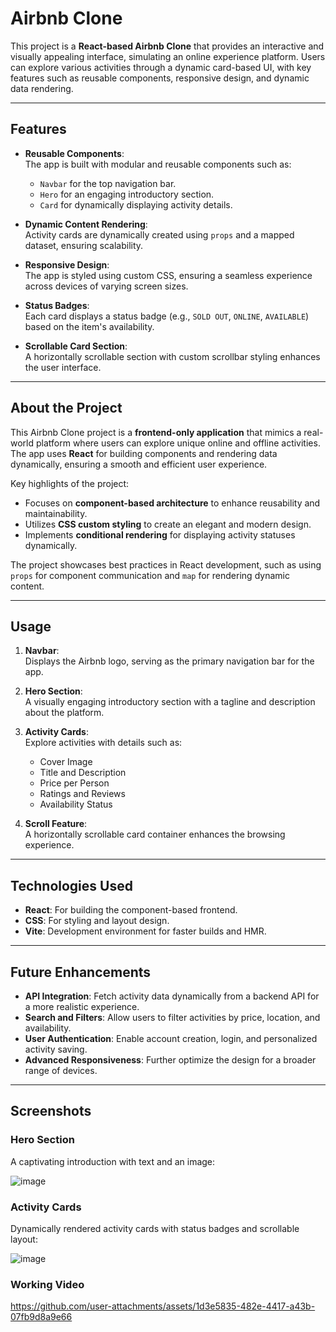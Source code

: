 # Airbnb Clone

This project is a **React-based Airbnb Clone** that provides an interactive and visually appealing interface, simulating an online experience platform. Users can explore various activities through a dynamic card-based UI, with key features such as reusable components, responsive design, and dynamic data rendering.

---

## Features

- **Reusable Components**:  
  The app is built with modular and reusable components such as:  
  - `Navbar` for the top navigation bar.  
  - `Hero` for an engaging introductory section.  
  - `Card` for dynamically displaying activity details.  

- **Dynamic Content Rendering**:  
  Activity cards are dynamically created using `props` and a mapped dataset, ensuring scalability.  

- **Responsive Design**:  
  The app is styled using custom CSS, ensuring a seamless experience across devices of varying screen sizes.  

- **Status Badges**:  
  Each card displays a status badge (e.g., `SOLD OUT`, `ONLINE`, `AVAILABLE`) based on the item's availability.  

- **Scrollable Card Section**:  
  A horizontally scrollable section with custom scrollbar styling enhances the user interface.  

---

## About the Project

This Airbnb Clone project is a **frontend-only application** that mimics a real-world platform where users can explore unique online and offline activities. The app uses **React** for building components and rendering data dynamically, ensuring a smooth and efficient user experience.  

Key highlights of the project:  
- Focuses on **component-based architecture** to enhance reusability and maintainability.  
- Utilizes **CSS custom styling** to create an elegant and modern design.  
- Implements **conditional rendering** for displaying activity statuses dynamically.  

The project showcases best practices in React development, such as using `props` for component communication and `map` for rendering dynamic content.

---

## Usage

1. **Navbar**:  
   Displays the Airbnb logo, serving as the primary navigation bar for the app.  

2. **Hero Section**:  
   A visually engaging introductory section with a tagline and description about the platform.  

3. **Activity Cards**:  
   Explore activities with details such as:  
   - Cover Image  
   - Title and Description  
   - Price per Person  
   - Ratings and Reviews  
   - Availability Status  

4. **Scroll Feature**:  
   A horizontally scrollable card container enhances the browsing experience.  

---

## Technologies Used

- **React**: For building the component-based frontend.  
- **CSS**: For styling and layout design.  
- **Vite**: Development environment for faster builds and HMR.  

---

## Future Enhancements

- **API Integration**: Fetch activity data dynamically from a backend API for a more realistic experience.  
- **Search and Filters**: Allow users to filter activities by price, location, and availability.  
- **User Authentication**: Enable account creation, login, and personalized activity saving.  
- **Advanced Responsiveness**: Further optimize the design for a broader range of devices.  

---

## Screenshots

### Hero Section  
A captivating introduction with text and an image:  

![image](https://github.com/user-attachments/assets/d20577a3-1c69-4ff8-9b08-2a0a5808581d)


### Activity Cards  
Dynamically rendered activity cards with status badges and scrollable layout:  

![image](https://github.com/user-attachments/assets/2755f133-ace2-48bf-a0c3-a375383f39ae)



### Working Video

https://github.com/user-attachments/assets/1d3e5835-482e-4417-a43b-07fb9d8a9e66



